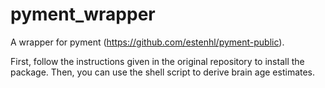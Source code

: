 # pyment_wrapper
A wrapper for pyment (https://github.com/estenhl/pyment-public). 

First, follow the instructions given in the original repository to install the package. Then, you can use the shell script to derive brain age estimates. 


